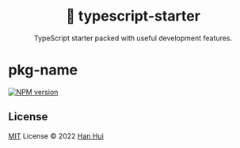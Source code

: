 <div align="center">
  <h1>💪 typescript-starter</h1>
  <p>TypeScript starter packed with useful development features.</p>
</div>

# pkg-name

[![NPM version](https://img.shields.io/npm/v/pkg-name?color=a1b858&label=)](https://www.npmjs.com/package/pkg-name)

## License

[MIT](./LICENSE) License © 2022 [Han Hui](https://github.com/hyhan)

